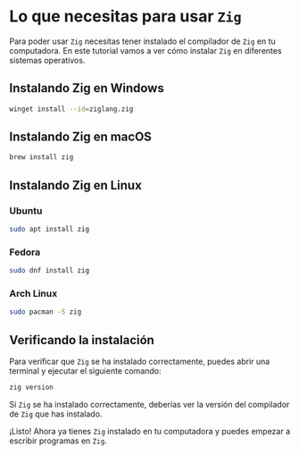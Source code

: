 # Lo que necesitas para usar `Zig`

Para poder usar `Zig` necesitas tener instalado el compilador de `Zig` en tu computadora. En este tutorial vamos a ver cómo instalar `Zig` en diferentes sistemas operativos.

## Instalando Zig en Windows

```bash
winget install --id=ziglang.zig
```

## Instalando Zig en macOS

```bash
brew install zig
```

## Instalando Zig en Linux

### Ubuntu

```bash
sudo apt install zig
```

### Fedora

```bash
sudo dnf install zig
```

### Arch Linux

```bash
sudo pacman -S zig
```

## Verificando la instalación

Para verificar que `Zig` se ha instalado correctamente, puedes abrir una terminal y ejecutar el siguiente comando:

```bash
zig version
```

Si `Zig` se ha instalado correctamente, deberías ver la versión del compilador de `Zig` que has instalado.

¡Listo! Ahora ya tienes `Zig` instalado en tu computadora y puedes empezar a escribir programas en `Zig`.
